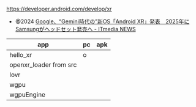 https://developer.android.com/develop/xr

- @2024 [Google、“Gemini時代の”新OS「Android XR」発表　2025年にSamsungがヘッドセット発売へ - ITmedia NEWS](https://www.itmedia.co.jp/news/articles/2412/13/news107.html)

| app                    | pc  | apk |
| ---------------------- | --- | --- |
| hello_xr               | o   |     |
| openxr_loader from src |
| lovr                   |
| wgpu                   |
| wgpuEngine             |


